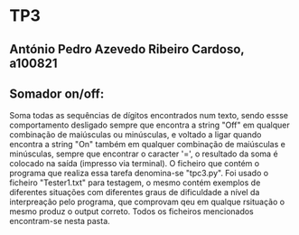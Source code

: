 # TP3
## António Pedro Azevedo Ribeiro Cardoso, a100821
## 
## Somador on/off:
Soma todas as sequências de dígitos encontrados num texto, sendo essse comportamento desligado sempre que encontra a string "Off" em qualquer combinação de maiúsculas ou minúsculas, e voltado a ligar quando encontra a string "On" também em qualquer combinação de maiúsculas e minúsculas, sempre que encontrar o caracter '=', o resultado da soma é colocado na saída (impresso via terminal).
O ficheiro que contém o programa que realiza essa tarefa denomina-se "tpc3.py".
Foi usado o ficheiro "Tester1.txt" para testagem, o mesmo contém exemplos de diferentes situações com diferentes graus de dificuldade a nível da interpreação pelo programa, que comprovam qeu em qualque rsituação o mesmo produz o output correto.
Todos os ficheiros mencionados encontram-se nesta pasta.